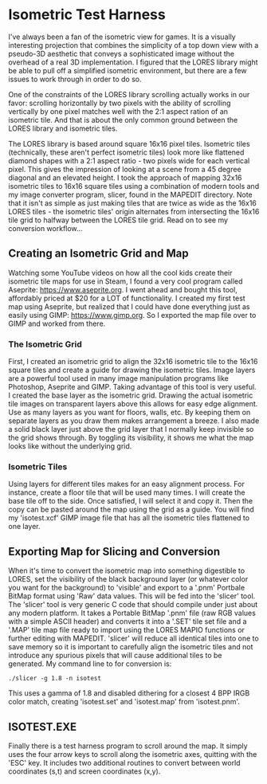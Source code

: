# Isometric Test Harness

I've always been a fan of the isometric view for games. It is a visually interesting projection that combines the simplicity of a top down view with a pseudo-3D aesthetic that conveys a sophisticated image without the overhead of a real 3D implementation. I figured that the LORES library might be able to pull off a simplified isometric environment, but there are a few issues to work through in order to do so.

One of the constraints of the LORES library scrolling actually works in our favor: scrolling horizontally by two pixels with the ability of scrolling vertically by one pixel matches well with the 2:1 aspect ration of an isometric tile. And that is about the only common ground between the LORES library and isometric tiles.

The LORES library is based around square 16x16 pixel tiles. Isometric tiles (technically, these aren't perfect isometric tiles) look more like flattened diamond shapes with a 2:1 aspect ratio - two pixels wide for each vertical pixel. This gives the impression of looking at a scene from a 45 degree diagonal and an elevated height. I took the approach of mapping 32x16 isometric tiles to 16x16 square tiles using a combination of modern tools and my image converter program, slicer, found in the MAPEDIT directory. Note that it isn't as simple as just making tiles that are twice as wide as the 16x16 LORES tiles - the isometric tiles' origin alternates from intersecting the 16x16 tile grid to halfway between the LORES tile grid. Read on to see my conversion workflow...

## Creating an Isometric Grid and Map

Watching some YouTube videos on how all the cool kids create their isometric tile maps for use in Steam, I found a very cool program called Aseprite: https://www.aseprite.org. I went ahead and bought this tool, affordably priced at $20 for a LOT of functionality. I created my first test map using Aseprite, but realized that I could have done everything just as easily using GIMP: https://www.gimp.org. So I exported the map file over to GIMP and worked from there.

### The Isometric Grid

First, I created an isometric grid to align the 32x16 isometric tile to the 16x16 square tiles and create a guide for drawing the isometric tiles. Image layers are a powerful tool used in many image manipulation programs like Photoshop, Aseprite and GIMP. Taking advantage of this tool is very useful. I created the base layer as the isometric grid. Drawing the actual isometric tile images on transparent layers above this allows for easy edge alignment. Use as many layers as you want for floors, walls, etc. By keeping them on separate layers as you draw them makes arrangement a breeze. I also made a solid black layer just above the grid layer that I normally keep invisible so the grid shows through. By toggling its visibility, it shows me what the map looks like without the underlying grid.

### Isometric Tiles

Using layers for different tiles makes for an easy alignment process. For instance, create a floor tile that will be used many times. I will create the base tile off to the side. Once satisfied, I will select it and copy it. Then the copy can be pasted around the map using the grid as a guide. You will find my 'isotest.xcf' GIMP image file that has all the isometric tiles flattened to one layer.

## Exporting Map for Slicing and Conversion

When it's time to convert the isometric map into something digestible to LORES, set the visibility of the black background layer (or whatever color you want for the background) to 'visible' and export to a '.pnm' Portbale BitMap format using 'Raw' data values. This will be fed into the 'slicer' tool. The 'slicer' tool is very generic C code that should compile under just about any modern platform. It takes a Portable BitMap '.pnm' file (raw RGB values with a simple ASCII header) and converts it into a '.SET' tile set file and a '.MAP' tile map file ready to import using the LORES MAPIO functions or further editing with MAPEDIT. 'slicer' will reduce all identical tiles into one to save memory so it is important to carefully align the isometric tiles and not introduce any spurious pixels that will cause additional tiles to be generated. My command line to for conversion is:

    ./slicer -g 1.8 -n isotest

This uses a gamma of 1.8 and disabled dithering for a closest 4 BPP IRGB color match, creating 'isotest.set' and 'isotest.map' from 'isotest.pnm'.

## ISOTEST.EXE

Finally there is a test harness program to scroll around the map. It simply uses the four arrow keys to scroll along the isometric axes, quitting with the 'ESC' key. It includes two additional routines to convert between world coordinates (s,t) and screen coordinates (x,y).
